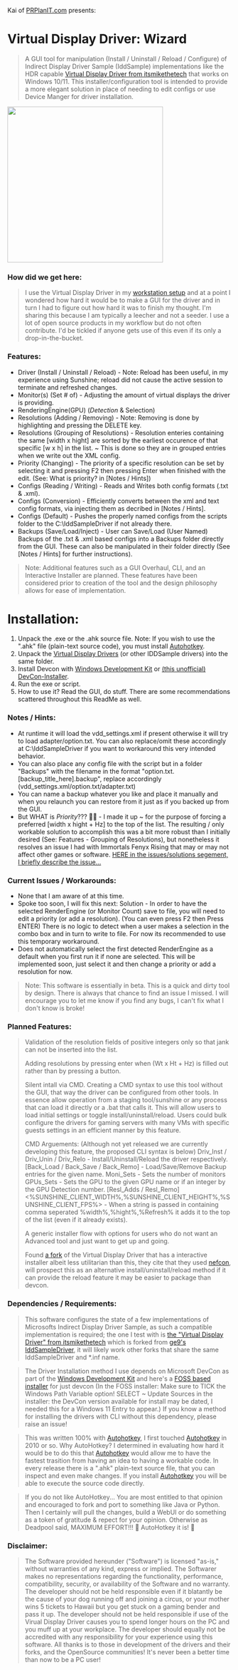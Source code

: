 Kai of <a href="https://kb.precisionplanit.com">PRPlanIT.com</a> presents:

# Virtual Display Driver: Wizard
> A GUI tool for manipulation (Install / Uninstall / Reload / Configure) of Indirect Display Driver Sample (IddSample) implementations like the HDR capable <a href="https://github.com/itsmikethetech/Virtual-Display-Driver">Virtual Display Driver from itsmikethetech</a> that works on Windows 10/11. This installer/configuration tool is intended to provide a more elegant solution in place of needing to edit configs or use Device Manger for driver installation.


<img src="https://github.com/sofmeright/IDDSampleDriver_Wizard/blob/main/PPIT-IddSample_Wiz-SS_GUI_Advanced.png" width="350" />

### How did we get here:
> I use the Virtual Display Driver in my [workstation setup](http://sh.uni2.cc/28JLJ) and at a point I wondered how hard it would be to make a GUI for the driver and in turn I had to figure out how hard it was to finish my thought.
> I'm sharing this because I am typically a leecher and not a seeder. I use a lot of open source products in my workflow but do not often contribute. I'd be tickled if anyone gets use of this even if its only a drop-in-the-bucket.

### Features:
- Driver (Install / Uninstall / Reload) - Note: Reload has been useful, in my experience using Sunshine; reload did not cause the active session to terminate and refreshed changes.
- Monitor(s) (Set # of) - Adjusting the amount of virtual displays the driver is providing.
- RenderingEngine(GPU) (*Detection* & Selection)
- Resolutions (Adding / Removing) - Note: Removing is done by highlighting and pressing the DELETE key.
- Resolutions (Grouping of Resolutions) - Resolution enteries containing the same [width x hight] are sorted by the earliest occurence of that specific [w x h] in the list. ~ This is done so they are in grouped entries when we write out the XML config.
- Priority (Changing) - The priority of a specific resolution can be set by selecting it and pressing F2 then pressing Enter when finished with the edit. (See: What is priority? in [Notes / Hints])
- Configs (Reading / Writing) - Reads and Writes both config formats (.txt & .xml).
- Configs (Conversion) - Efficiently converts between the xml and text config formats, via injecting them as decribed in [Notes / Hints].
- Configs (Default) - Pushes the properly named configs from the scripts folder to the C:\IddSampleDriver if not already there.
- Backups (Save/Load/Inject) - User can Save/Load (User Named) Backups of the .txt & .xml based configs into a Backups folder directly from the GUI. These can also be manipulated in their folder directly (See [Notes / Hints] for further instructions).
> Note: Additional features such as a GUI Overhaul, CLI, and an Interactive Installer are planned. These features have been considered prior to creation of the tool and the design philosophy allows for ease of implementation.

# Installation:
1. Unpack the .exe or the .ahk source file. Note: If you wish to use the ".ahk" file (plain-text source code), you must install [Autohotkey](https://www.autohotkey.com).
2. Unpack the [Virtual Display Drivers](https://github.com/itsmikethetech/Virtual-Display-Driver) (or other IDDSample drivers) into the same folder.
3. Install Devcon with [Windows Development Kit](https://download.microsoft.com/download/2/5/f/25f22c34-1cc4-404c-9f92-2ff26cc4ac91/KIT_BUNDLE_WDK_MEDIACREATION/wdksetup.exe) or [(this unofficial) DevCon-Installer](https://github.com/Drawbackz/DevCon-Installer/releases/tag/1.3).
4. Run the exe or script.
5. How to use it? Read the GUI, do stuff. There are some recommendations scattered throughout this ReadMe as well.

### Notes / Hints:
- At runtime it will load the vdd_settings.xml if present otherwise it will try to load adapter/option.txt. You can also replace/omit these accordingly at C:\IddSampleDriver if you want to workaround this very intended behavior.
- You can also place any config file with the script but in a folder "Backups" with the filename in the format "option.txt.[backup_title_here].backup", replace accordingly (vdd_settings.xml/option.txt/adapter.txt)
- You can name a backup whatever you like and place it manually and when you relaunch you can restore from it just as if you backed up from the GUI.
- But WHAT is *Priority*??? 🤷‍♀️ - I made it up ~ for the purpose of forcing a preferred [width x hight + Hz] to the top of the list. The resulting / only workable solution to accomplish this was a bit more robust than I initially desired (See: Features - Grouping of Resolutions), but nonetheless it resolves an issue I had with Immortals Fenyx Rising that may or may not affect other games or software. [HERE in the issues/solutions segement, I briefly describe the issue...](http://sh.uni2.cc/28JLJ)

### Current Issues / Workarounds:
- None that I am aware of at this time.
- Spoke too soon, I will fix this next: Solution - In order to have the selected RenderEngine (or Monitor Count) save to file, you will need to edit a priority (or add a resolution). (You can even press F2 then Press ENTER) There is no logic to detect when a user makes a selection in the combo box and in turn to write to file. For now its recommended to use this temporary workaround.
- Does not automatically select the first detected RenderEngine as a default when you first run it if none are selected. This will be implemented soon, just select it and then change a priority or add a resolution for now.
> Note: This software is essentially in beta. This is a quick and dirty tool by design. There is always that chance to find an issue I missed. I will encourage you to let me know if you find any bugs, I can't fix what I don't know is broke!

### Planned Features:
> Validation of the resolution fields of positive integers only so that jank can not be inserted into the list.
>
> Adding resolutions by pressing enter when (Wt x Ht + Hz) is filled out rather than by pressing a button.
>
> Silent intall via CMD. Creating a CMD syntax to use this tool without the GUI, that way the driver can be configured from other tools. In essence allow operation from a staging tool/sunshine or any process that can load it directly or a .bat that calls it. This will allow users to load initial settings or toggle install/uninstall/reload. Users could bulk configure the drivers for gaming servers with many VMs with specific guests settings in an efficient manner by this feature.
>
> CMD Arguements: (Although not yet released we are currently developing this feature, the proposed CLI syntax is below)
> Driv_Inst / Driv_Unin / Driv_Relo - Install/Uninstall/Reload the driver respectively.
> [Back_Load / Back_Save / Back_Remo] <Name> - Load/Save/Remove Backup entries for the given name.
> Moni_Sets <integer> - Sets the number of monitors
> GPUs_Sets <String or integer> - Sets the GPU to the given GPU name or if an integer by the GPU Detection number.
> [Resl_Adds / Resl_Remo] <%SUNSHINE_CLIENT_WIDTH%,%SUNSHINE_CLIENT_HEIGHT%,%SUNSHINE_CLIENT_FPS%> - When a string is passed in containing comma seperated %width%,%hight%,%Refresh% it adds it to the top of the list (even if it already exists).
>
> A generic installer flow with options for users who do not want an Advanced tool and just want to get up and going.
>
> Found [a fork](https://github.com/timminator/Virtual-Display-Driver) of the Virtual Display Driver that has a interactive installer albeit less utilitarian than this, they cite that they used [nefcon](https://github.com/nefarius/nefcon), will prospect this as an alternative install/uninstall/reload method if it can provide the reload feature it may be easier to package than devcon. 

### Dependencies / Requirements:
> This software configures the state of a few implementations of Microsofts Indirect Display Driver Sample, as such a compatible implementation is required; the one I test with is [the "Virtual Display Driver" from itsmikethetech](https://github.com/itsmikethetech/Virtual-Display-Driver) which is forked from [ge9's IddSampleDriver](https://github.com/ge9/IddSampleDriver), it will likely work other forks that share the same IddSampleDriver and *.inf name.

> The Driver Installation method I use depends on Microsoft DevCon as part of the [Windows Development Kit](https://download.microsoft.com/download/2/5/f/25f22c34-1cc4-404c-9f92-2ff26cc4ac91/KIT_BUNDLE_WDK_MEDIACREATION/wdksetup.exe) and here's a [FOSS based installer](https://github.com/Drawbackz/DevCon-Installer/releases/tag/1.3) for just devcon (In the FOSS installer: Make sure to TICK the Windows Path Variable option! SELECT ~ Update Sources in the installer: the DevCon version available for install may be dated, I needed this for a Windows 11 Entry to appear.) If you know a method for installing the drivers with CLI without this dependency, please raise an issue!

> This was written 100% with [Autohotkey](https://www.autohotkey.com), I first touched [Autohotkey](https://www.autohotkey.com) in 2010 or so. Why AutoHotkey? I determined in evaluating how hard it would be to do this that [Autohotkey](https://www.autohotkey.com) would allow me to have the fastest trasition from having an idea to having a workable code. In every release there is a ".ahk" plain-text source file, that you can inspect and even make changes. If you install [Autohotkey](https://www.autohotkey.com) you will be able to execute the source code directly.

 >If you do not like AutoHotkey... You are most entitled to that opinion and encouraged to fork and port to something like Java or Python. Then I certainly will pull the changes, build a WebUI or do something as a token of gratitude & repect for your opinion. Otherwise as Deadpool said, MAXIMUM EFFORT!!! 🥴 AutoHotkey it is! 🤣

### Disclaimer: 
> The Software provided hereunder ("Software") is licensed "as-is," without warranties of any kind, express or implied. The Softwarer makes no representations regarding the functionality, performance, compatibility, security, or availability of the Software and no warranty. The developer should not be held responsible even if it blatantly be the cause of your dog running off and joining a circus, or your mother wins 5 tickets to Hawaii but you get stuck on a gaming bender and pass it up. The developer should not be held responsible if use of the Virual Display Driver causes you to spend longer hours on the PC and you muff up at your workplace. The developer should equally not be accredited with any responsibility for your experience using this software. All thanks is to those in development of the drivers and their forks, and the OpenSource communities! It's never been a better time than now to be a PC user!
